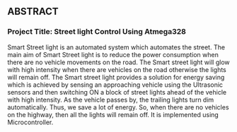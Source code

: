 ## ABSTRACT
### Project Title: Street light Control Using Atmega328
Smart Street light is an automated system which automates the street. The main aim of Smart Street
light is to reduce the power consumption when there are no vehicle movements on the road. The
Smart street light will glow with high intensity when there are vehicles on the road otherwise the
lights will remain off.
The Smart street light provides a solution for energy saving which is achieved by sensing an
approaching vehicle using the Ultrasonic sensors and then switching ON a block of street lights ahead
of the vehicle with high intensity. As the vehicle passes by, the trailing lights turn dim automatically.
Thus, we save a lot of energy. So, when there are no vehicles on the highway, then all the lights will
remain off. It is implemented using Microcontroller. 
